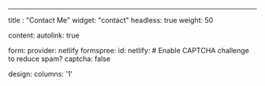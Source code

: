 ---
title : "Contact Me"
widget: "contact"
headless: true
weight: 50

content:
 autolink: true
 
 form:
    provider: netlify
    formspree:
      id:
    netlify:
      # Enable CAPTCHA challenge to reduce spam?
      captcha: false
      
design:
  columns: '1'      